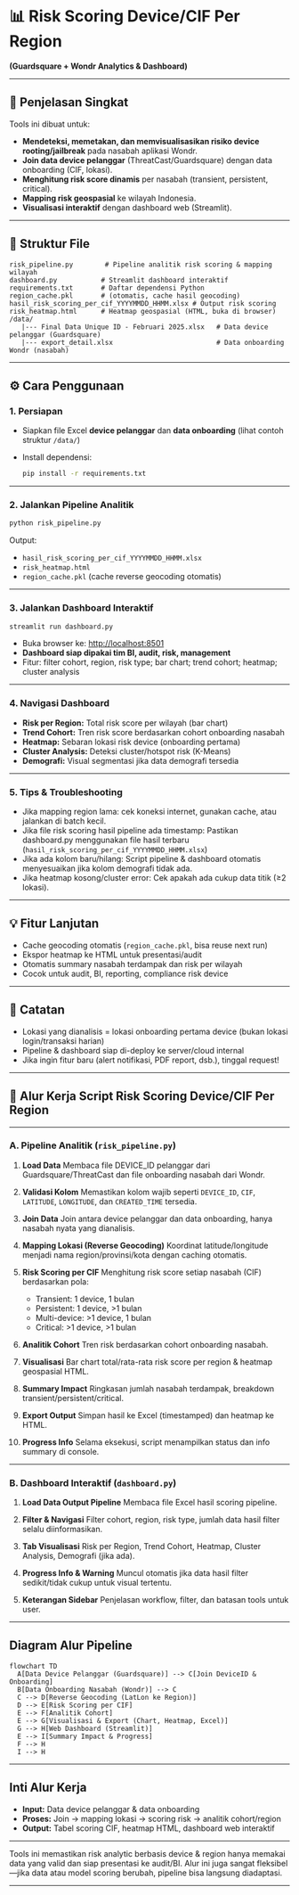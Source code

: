 # 📊 Risk Scoring Device/CIF Per Region

**(Guardsquare + Wondr Analytics & Dashboard)**

---

## 🔎 Penjelasan Singkat

Tools ini dibuat untuk:

* **Mendeteksi, memetakan, dan memvisualisasikan risiko device rooting/jailbreak** pada nasabah aplikasi Wondr.
* **Join data device pelanggar** (ThreatCast/Guardsquare) dengan data onboarding (CIF, lokasi).
* **Menghitung risk score dinamis** per nasabah (transient, persistent, critical).
* **Mapping risk geospasial** ke wilayah Indonesia.
* **Visualisasi interaktif** dengan dashboard web (Streamlit).

---

## 📁 Struktur File

```
risk_pipeline.py        # Pipeline analitik risk scoring & mapping wilayah
dashboard.py           # Streamlit dashboard interaktif
requirements.txt       # Daftar dependensi Python
region_cache.pkl       # (otomatis, cache hasil geocoding)
hasil_risk_scoring_per_cif_YYYYMMDD_HHMM.xlsx # Output risk scoring
risk_heatmap.html      # Heatmap geospasial (HTML, buka di browser)
/data/
   |--- Final Data Unique ID - Februari 2025.xlsx   # Data device pelanggar (Guardsquare)
   |--- export_detail.xlsx                          # Data onboarding Wondr (nasabah)
```

---

## ⚙️ Cara Penggunaan

### 1. Persiapan

* Siapkan file Excel **device pelanggar** dan **data onboarding** (lihat contoh struktur `/data/`)
* Install dependensi:

  ```sh
  pip install -r requirements.txt
  ```

---

### 2. Jalankan Pipeline Analitik

```sh
python risk_pipeline.py
```

Output:

* `hasil_risk_scoring_per_cif_YYYYMMDD_HHMM.xlsx`
* `risk_heatmap.html`
* `region_cache.pkl` (cache reverse geocoding otomatis)

---

### 3. Jalankan Dashboard Interaktif

```sh
streamlit run dashboard.py
```

* Buka browser ke: [http://localhost:8501](http://localhost:8501)
* **Dashboard siap dipakai tim BI, audit, risk, management**
* Fitur: filter cohort, region, risk type; bar chart; trend cohort; heatmap; cluster analysis

---

### 4. Navigasi Dashboard

* **Risk per Region:** Total risk score per wilayah (bar chart)
* **Trend Cohort:** Tren risk score berdasarkan cohort onboarding nasabah
* **Heatmap:** Sebaran lokasi risk device (onboarding pertama)
* **Cluster Analysis:** Deteksi cluster/hotspot risk (K-Means)
* **Demografi:** Visual segmentasi jika data demografi tersedia

---

### 5. Tips & Troubleshooting

* Jika mapping region lama: cek koneksi internet, gunakan cache, atau jalankan di batch kecil.
* Jika file risk scoring hasil pipeline ada timestamp:
  Pastikan dashboard.py menggunakan file hasil terbaru (`hasil_risk_scoring_per_cif_YYYYMMDD_HHMM.xlsx`)
* Jika ada kolom baru/hilang:
  Script pipeline & dashboard otomatis menyesuaikan jika kolom demografi tidak ada.
* Jika heatmap kosong/cluster error:
  Cek apakah ada cukup data titik (≥2 lokasi).

---

## 💡 Fitur Lanjutan

* Cache geocoding otomatis (`region_cache.pkl`, bisa reuse next run)
* Ekspor heatmap ke HTML untuk presentasi/audit
* Otomatis summary nasabah terdampak dan risk per wilayah
* Cocok untuk audit, BI, reporting, compliance risk device

---

## 🚦 Catatan

* Lokasi yang dianalisis = lokasi onboarding pertama device (bukan lokasi login/transaksi harian)
* Pipeline & dashboard siap di-deploy ke server/cloud internal
* Jika ingin fitur baru (alert notifikasi, PDF report, dsb.), tinggal request!

---

## 🔄 Alur Kerja Script Risk Scoring Device/CIF Per Region

---

### A. Pipeline Analitik (`risk_pipeline.py`)

1. **Load Data**
   Membaca file DEVICE\_ID pelanggar dari Guardsquare/ThreatCast dan file onboarding nasabah dari Wondr.

2. **Validasi Kolom**
   Memastikan kolom wajib seperti `DEVICE_ID`, `CIF`, `LATITUDE`, `LONGITUDE`, dan `CREATED_TIME` tersedia.

3. **Join Data**
   Join antara device pelanggar dan data onboarding, hanya nasabah nyata yang dianalisis.

4. **Mapping Lokasi (Reverse Geocoding)**
   Koordinat latitude/longitude menjadi nama region/provinsi/kota dengan caching otomatis.

5. **Risk Scoring per CIF**
   Menghitung risk score setiap nasabah (CIF) berdasarkan pola:

   * Transient: 1 device, 1 bulan
   * Persistent: 1 device, >1 bulan
   * Multi-device: >1 device, 1 bulan
   * Critical: >1 device, >1 bulan

6. **Analitik Cohort**
   Tren risk berdasarkan cohort onboarding nasabah.

7. **Visualisasi**
   Bar chart total/rata-rata risk score per region & heatmap geospasial HTML.

8. **Summary Impact**
   Ringkasan jumlah nasabah terdampak, breakdown transient/persistent/critical.

9. **Export Output**
   Simpan hasil ke Excel (timestamped) dan heatmap ke HTML.

10. **Progress Info**
    Selama eksekusi, script menampilkan status dan info summary di console.

---

### B. Dashboard Interaktif (`dashboard.py`)

1. **Load Data Output Pipeline**
   Membaca file Excel hasil scoring pipeline.

2. **Filter & Navigasi**
   Filter cohort, region, risk type, jumlah data hasil filter selalu diinformasikan.

3. **Tab Visualisasi**
   Risk per Region, Trend Cohort, Heatmap, Cluster Analysis, Demografi (jika ada).

4. **Progress Info & Warning**
   Muncul otomatis jika data hasil filter sedikit/tidak cukup untuk visual tertentu.

5. **Keterangan Sidebar**
   Penjelasan workflow, filter, dan batasan tools untuk user.

---

## Diagram Alur Pipeline

```mermaid
flowchart TD
  A[Data Device Pelanggar (Guardsquare)] --> C[Join DeviceID & Onboarding]
  B[Data Onboarding Nasabah (Wondr)] --> C
  C --> D[Reverse Geocoding (LatLon ke Region)]
  D --> E[Risk Scoring per CIF]
  E --> F[Analitik Cohort]
  E --> G[Visualisasi & Export (Chart, Heatmap, Excel)]
  G --> H[Web Dashboard (Streamlit)]
  E --> I[Summary Impact & Progress]
  F --> H
  I --> H
```

---

## Inti Alur Kerja

* **Input:** Data device pelanggar & data onboarding
* **Proses:** Join → mapping lokasi → scoring risk → analitik cohort/region
* **Output:** Tabel scoring CIF, heatmap HTML, dashboard web interaktif

---

Tools ini memastikan risk analytic berbasis device & region hanya memakai data yang valid dan siap presentasi ke audit/BI.
Alur ini juga sangat fleksibel—jika data atau model scoring berubah, pipeline bisa langsung diadaptasi.

---
